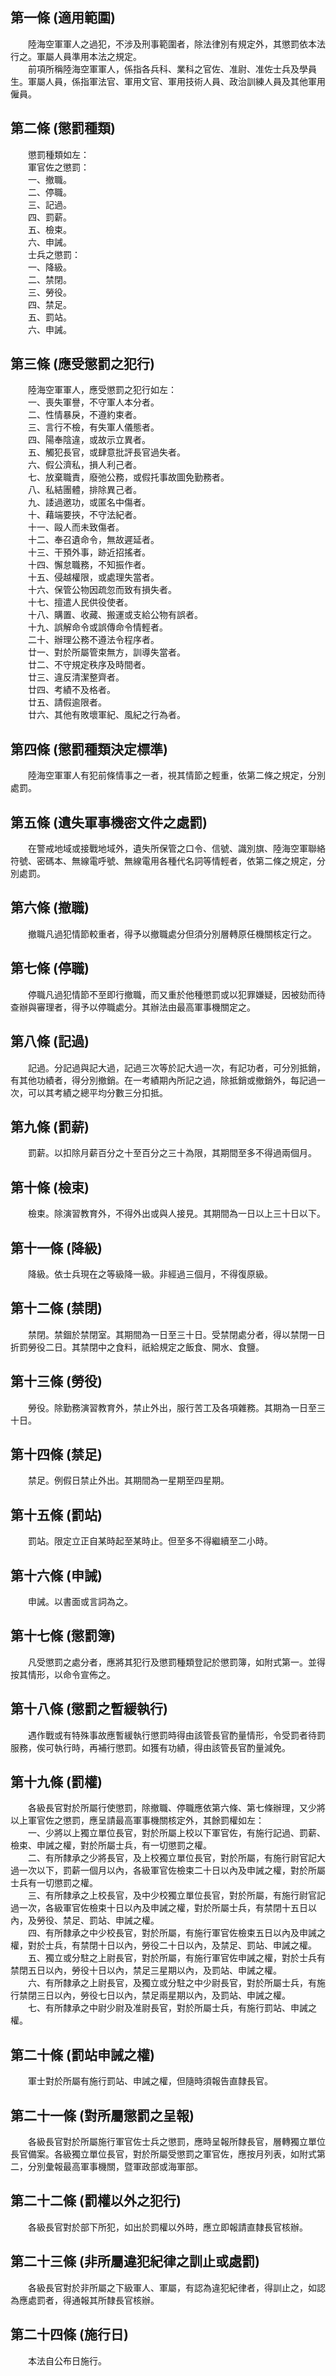 第一條 (適用範圍)
-----------------
　　陸海空軍軍人之過犯，不涉及刑事範圍者，除法律別有規定外，其懲罰依本法行之。軍屬人員準用本法之規定。  
　　前項所稱陸海空軍軍人，係指各兵科、業科之官佐、准尉、准佐士兵及學員生。軍屬人員，係指軍法官、軍用文官、軍用技術人員、政治訓練人員及其他軍用僱員。  


第二條 (懲罰種類)
-----------------
　　懲罰種類如左：  
　　軍官佐之懲罰：  
　　一、撤職。  
　　二、停職。  
　　三、記過。  
　　四、罰薪。  
　　五、檢束。  
　　六、申誡。  
　　士兵之懲罰：  
　　一、降級。  
　　二、禁閉。  
　　三、勞役。  
　　四、禁足。  
　　五、罰站。  
　　六、申誡。  


第三條 (應受懲罰之犯行)
-----------------------
　　陸海空軍軍人，應受懲罰之犯行如左：  
　　一、喪失軍譽，不守軍人本分者。  
　　二、性情暴戾，不遵約束者。  
　　三、言行不檢，有失軍人儀態者。  
　　四、陽奉陰違，或故示立異者。  
　　五、觸犯長官，或肆意批評長官過失者。  
　　六、假公濟私，損人利己者。  
　　七、放棄職責，廢弛公務，或假托事故圖免勤務者。  
　　八、私結團體，排除異己者。  
　　九、諉過邀功，或匿名中傷者。  
　　十、藉端要挾，不守法紀者。  
　　十一、毆人而未致傷者。  
　　十二、奉召遺命令，無故遲延者。  
　　十三、干預外事，跡近招搖者。  
　　十四、懈怠職務，不知振作者。  
　　十五、侵越權限，或處理失當者。  
　　十六、保管公物因疏忽而致有損失者。  
　　十七、擅遣人民供役使者。  
　　十八、購置、收藏、搬運或支給公物有誤者。  
　　十九、誤解命令或誤傳命令情輕者。  
　　二十、辦理公務不遵法令程序者。  
　　廿一、對於所屬管束無方，訓導失當者。  
　　廿二、不守規定秩序及時間者。  
　　廿三、違反清潔整齊者。  
　　廿四、考績不及格者。  
　　廿五、請假逾限者。  
　　廿六、其他有敗壞軍紀、風紀之行為者。  


第四條 (懲罰種類決定標準)
-------------------------
　　陸海空軍軍人有犯前條情事之一者，視其情節之輕重，依第二條之規定，分別處罰。  


第五條 (遺失軍事機密文件之處罰)
-------------------------------
　　在警戒地域或接戰地域外，遺失所保管之口令、信號、識別旗、陸海空軍聯絡符號、密碼本、無線電呼號、無線電用各種代名詞等情輕者，依第二條之規定，分別處罰。  


第六條 (撤職)
-------------
　　撤職凡過犯情節較重者，得予以撤職處分但須分別層轉原任機關核定行之。  


第七條 (停職)
-------------
　　停職凡過犯情節不至即行撤職，而又重於他種懲罰或以犯罪嫌疑，因被劾而待查辦與審理者，得予以停職處分。其辦法由最高軍事機關定之。  


第八條 (記過)
-------------
　　記過。分記過與記大過，記過三次等於記大過一次，有記功者，可分別抵銷，有其他功績者，得分別撤銷。在一考績期內所記之過，除抵銷或撤銷外，每記過一次，可以其考績之總平均分數三分扣抵。  


第九條 (罰薪)
-------------
　　罰薪。以扣除月薪百分之十至百分之三十為限，其期間至多不得過兩個月。  


第十條 (檢束)
-------------
　　檢束。除演習教育外，不得外出或與人接見。其期間為一日以上三十日以下。  


第十一條 (降級)
---------------
　　降級。依士兵現在之等級降一級。非經過三個月，不得復原級。  


第十二條 (禁閉)
---------------
　　禁閉。禁錮於禁閉室。其期間為一日至三十日。受禁閉處分者，得以禁閉一日折罰勞役二日。其禁閉中之食料，祇給規定之飯食、開水、食鹽。  


第十三條 (勞役)
---------------
　　勞役。除勤務演習教育外，禁止外出，服行苦工及各項雜務。其期為一日至三十日。  


第十四條 (禁足)
---------------
　　禁足。例假日禁止外出。其期間為一星期至四星期。  


第十五條 (罰站)
---------------
　　罰站。限定立正自某時起至某時止。但至多不得繼續至二小時。  


第十六條 (申誡)
---------------
　　申誡。以書面或言詞為之。  


第十七條 (懲罰簿)
-----------------
　　凡受懲罰之處分者，應將其犯行及懲罰種類登記於懲罰簿，如附式第一。並得按其情形，以命令宣佈之。  


第十八條 (懲罰之暫緩執行)
-------------------------
　　遇作戰或有特殊事故應暫緩執行懲罰時得由該管長官酌量情形，令受罰者待罰服務，俟可執行時，再補行懲罰。如獲有功績，得由該管長官酌量減免。  


第十九條 (罰權)
---------------
　　各級長官對於所屬行使懲罰，除撤職、停職應依第六條、第七條辦理，又少將以上軍官佐之懲罰，應呈請最高軍事機關核定外，其餘罰權如左：  
　　一、少將以上獨立單位長官，對於所屬上校以下軍官佐，有施行記過、罰薪、檢束、申誡之權，對於所屬士兵，有一切懲罰之權。  
　　二、有所隸承之少將長官，及上校獨立單位長官，對於所屬，有施行尉官記大過一次以下，罰薪一個月以內，各級軍官佐檢束二十日以內及申誡之權，對於所屬士兵有一切懲罰之權。  
　　三、有所隸承之上校長官，及中少校獨立單位長官，對於所屬，有施行尉官記過一次，各級軍官佐檢束十日以內及申誡之權，對於所屬士兵，有禁閉十五日以內，及勞役、禁足、罰站、申誡之權。  
　　四、有所隸承之中少校長官，對於所屬，有施行軍官佐檢束五日以內及申誡之權，對於士兵，有禁閉十日以內，勞役二十日以內，及禁足、罰站、申誡之權。  
　　五、獨立或分駐之上尉長官，對於所屬，有施行軍官佐申誡之權，對於士兵有禁閉五日以內，勞役十日以內，禁足三星期以內，及罰站、申誡之權。  
　　六、有所隸承之上尉長官，及獨立或分駐之中少尉長官，對於所屬士兵，有施行禁閉三日以內，勞役七日以內，禁足兩星期以內，及罰站、申誡之權。  
　　七、有所隸承之中尉少尉及准尉長官，對於所屬士兵，有施行罰站、申誡之權。  


第二十條 (罰站申誡之權)
-----------------------
　　軍士對於所屬有施行罰站、申誡之權，但隨時須報告直隸長官。  


第二十一條 (對所屬懲罰之呈報)
-----------------------------
　　各級長官對於所屬施行軍官佐士兵之懲罰，應時呈報所隸長官，層轉獨立單位長官備案。各級獨立單位長官，對於所屬受懲罰之軍官佐，應按月列表，如附式第二，分別彙報最高軍事機關，暨軍政部或海軍部。  


第二十二條 (罰權以外之犯行)
---------------------------
　　各級長官對於部下所犯，如出於罰權以外時，應立即報請直隸長官核辦。  


第二十三條 (非所屬違犯紀律之訓止或處罰)
---------------------------------------
　　各級長官對於非所屬之下級軍人、軍屬，有認為違犯紀律者，得訓止之，如認為應處罰者，得通報其所隸長官核辦。  


第二十四條 (施行日)
-------------------
　　本法自公布日施行。